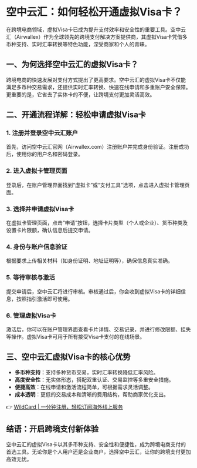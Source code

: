 # 空中云汇：如何轻松开通虚拟Visa卡？

在跨境电商领域，虚拟Visa卡已成为提升支付效率和安全性的重要工具。空中云汇（Airwallex）作为全球领先的跨境支付解决方案提供商，其虚拟Visa卡凭借多币种支持、实时汇率转换等特色功能，深受商家和个人的青睐。

## 一、为何选择空中云汇的虚拟Visa卡？

跨境电商的快速发展对支付方式提出了更高要求。空中云汇的虚拟Visa卡不仅能满足多币种交易需求，还提供实时汇率转换、快速在线申请和多重账户安全保障。更重要的是，它省去了实体卡的不便，让跨境支付更加灵活高效。

## 二、开通流程详解：轻松申请虚拟Visa卡

### 1. 注册并登录空中云汇账户
首先，访问空中云汇官网（Airwallex.com）注册账户并完成身份验证。注册成功后，使用你的用户名和密码登录。

### 2. 进入虚拟卡管理页面
登录后，在账户管理界面找到“虚拟卡”或“支付工具”选项，点击进入虚拟卡管理页面。

### 3. 选择并申请虚拟Visa卡
在虚拟卡管理页面，点击“申请”按钮，选择卡片类型（个人或企业）、货币种类及设置卡片限额，确认信息后提交申请。

### 4. 身份与账户信息验证
根据要求上传相关材料（如身份证明、地址证明等），确保信息真实准确。

### 5. 等待审核与激活
提交申请后，空中云汇将进行审核。审核通过后，你会收到虚拟Visa卡的详细信息，按照指引激活即可使用。

### 6. 管理虚拟Visa卡
激活后，你可以在账户管理界面查看卡片详情、交易记录，并进行修改限额、挂失等操作。虚拟Visa卡可用于所有接受Visa卡支付的在线场景。

## 三、空中云汇虚拟Visa卡的核心优势

- **多币种支持**：支持多种货币交易，实时汇率转换降低汇率风险。
- **高度安全性**：无实体形态，搭配双重认证、交易监控等多重安全措施。
- **便捷高效**：在线申请和激活流程简单，可根据需求灵活调整。
- **成本透明**：更低的交易成本和清晰的费用结构，帮助商家优化支出。

👉 [WildCard | 一分钟注册，轻松订阅海外线上服务](https://bbtdd.com/WildCard)

## 结语：开启跨境支付新体验

空中云汇的虚拟Visa卡以其多币种支持、安全性和便捷性，成为跨境电商支付的首选工具。无论你是个人用户还是企业商户，选择空中云汇，让你的跨境支付更加高效无忧。